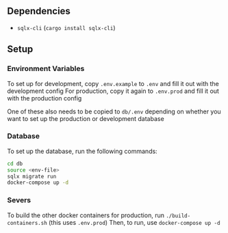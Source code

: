 ## Dependencies

- `sqlx-cli` (`cargo install sqlx-cli`)

## Setup

### Environment Variables

To set up for development, copy `.env.example` to `.env` and fill it out with the development config
For production, copy it again to `.env.prod` and fill it out with the production config

One of these also needs to be copied to `db/.env` depending on whether you want to set up the production or development database

### Database

To set up the database, run the following commands:

```bash
cd db
source <env-file>
sqlx migrate run
docker-compose up -d
```

### Severs

To build the other docker containers for production, run `./build-containers.sh` (this uses `.env.prod`)
Then, to run, use `docker-compose up -d`
